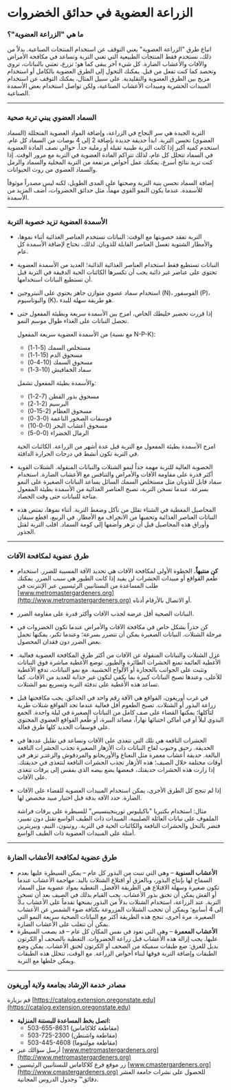 # الزراعة العضوية في حدائق الخضروات

### ما هي "الزراعة العضوية"؟

اتباع طرق "الزراعة العضوية" يعني التوقف عن استخدام المنتجات الصناعية. بدلاً من ذلك، نستخدم فقط المنتجات الطبيعية التي تغني التربة وتساعد في مكافحة الأمراض والآفات والأعشاب الضارة. كل شيء آخر يبقى كما هو؛ تزرع، تعتني بالنباتات، تروي وتحصد كما كنت تفعل من قبل. يمكنك التحول إلى الطرق العضوية بالكامل أو استخدام مزيج بين الطرق العضوية والتقليدية. على سبيل المثال، يمكنك التوقف عن استخدام المبيدات الحشرية ومبيدات الأعشاب الصناعية، ولكن تواصل استخدام بعض الأسمدة الصناعية.

---

### السماد العضوي يبني تربة صحية

التربة الجيدة هي سر النجاح في الزراعة، وإضافة المواد العضوية المتحللة (السماد العضوي) تحسن التربة. ابدأ حديقة جديدة بإضافة 2 إلى 4 بوصات من السماد كل عام. استخدم كمية أكبر إذا كانت التربة طينية ثقيلة أو رملية جداً. حوالي نصف المادة العضوية في السماد تتحلل كل عام، لذلك تتراكم المادة العضوية في التربة مع مرور الوقت. إذا كنت تريد نتائج أسرع، يمكنك عمل أحواض مرتفعة من التربة المحلية والسماد والرمل والسماد العضوي من روث الحيوانات.

إضافة السماد تحسن بنية التربة وصحتها على المدى الطويل، لكنه ليس مصدراً موثوقاً للأسمدة. عندما يكون النمو القوي مهماً، مثل حدائق الخضروات، أضف المزيد من الأسمدة.

---

### الأسمدة العضوية تزيد خصوبة التربة

- التربة تفقد خصوبتها مع الوقت: النباتات تستخدم العناصر الغذائية أثناء نموها، والأمطار الشتوية تغسل العناصر القابلة للذوبان. لذلك، نحتاج لإضافة الأسمدة كل عام.
- النباتات تستطيع فقط استخدام العناصر الغذائية الذائبة؛ العديد من الأسمدة العضوية تحتوي على عناصر غير ذائبة يجب أن تكسرها الكائنات الحية الدقيقة في التربة قبل أن تستطيع النباتات استخدامها.
- استخدام سماد عضوي متوازن جاهز يحتوي على النيتروجين (N)، الفوسفور (P)، والبوتاسيوم (K)، هو طريقة سهلة للبدء.
- إذا قررت تحضير خليطك الخاص، امزج بين الأسمدة سريعة وبطيئة المفعول حتى تحصل النباتات على الغذاء طوال موسم النمو.

  من الأسمدة العضوية سريعة المفعول (مع نسبة N-P-K):
  - مستخلص السمك (5-1-1)
  - مسحوق الدم (15-1-1)
  - مسحوق السمك (10-4-0)
  - سماد الخفافيش (10-3-1)

  والأسمدة بطيئة المفعول تشمل:
  - مسحوق بذور القطن (7-2-1)
  - البرسيم (2-1-2)
  - مسحوق العظام (2-15-0)
  - فوسفات الصخور الناعمة (0-3-0)
  - مسحوق أعشاب البحر (0-0-10)
  - الرمال الخضراء (0-0-5)

  امزج الأسمدة بطيئة المفعول مع التربة قبل عدة أشهر من الزراعة. الكائنات الحية في التربة تكون أنشط في درجات الحرارة الدافئة.

- الخصوبة العالية للتربة مهمة جداً لنمو الشتلات والنباتات المنقولة. الشتلات القوية أكثر قدرة على مقاومة الآفات والأمراض والتنافس مع الأعشاب الضارة. استخدام سماد قابل للذوبان مثل مستخلص السمك السائل يساعد النباتات الصغيرة على النمو بسرعة. عندما تسخن التربة، تصبح العناصر الغذائية من الأسمدة بطيئة المفعول متاحة للنباتات حتى وقت الحصاد.
- المحاصيل المغطية في الشتاء تقلل من تآكل وضغط التربة. أثناء نموها، تمتص هذه النباتات العناصر الغذائية وتحميها من الانجراف مع الأمطار. في الربيع، اقطع سيقان وأوراق هذه المحاصيل قبل أن تزهر وأضفها إلى كومة السماد. اقلب التربة لقتل الجذور.

---

### طرق عضوية لمكافحة الآفات

- **كن منتبهاً.** الخطوة الأولى لمكافحة الآفات هي تحديد الآفة المسببة للضرر. استخدام طُعم القواقع أو مبيدات الحشرات لن يفيد إذا كانت الطيور هي سبب الضرر. يمكنك طلب المساعدة من البستانيين الرئيسيين عبر الإنترنت في [www.metromastergardeners.org](http://www.metromastergardeners.org) أو الاتصال بالأرقام أدناه.
- النباتات الصحية أقل عرضة لجذب الآفات وأكثر قدرة على مقاومة الضرر.
- كن حذراً بشكل خاص في مكافحة الآفات والأمراض عندما تكون الخضروات في مرحلة الشتلات. النباتات الصغيرة يمكن أن تتضرر بسرعة؛ وعندما تكبر، يمكنها تحمل بعض الضرر دون فقدان المحصول.
- عزل الشتلات والنباتات المنقولة عن الآفات من أكثر طرق المكافحة العضوية فعالية. الأغطية العائمة تمنع الحشرات الطائرة والطيور. توضع الأغطية مباشرة فوق النباتات وتثبت على الجوانب بالحجارة أو الألواح الخشبية. مع نمو النباتات، تدفع الأغطية للأعلى، وعندها تصبح النباتات كبيرة بما يكفي لتكون غير جذابة للعديد من الآفات. كما تساعد هذه الأغطية على تدفئة التربة وتسريع نمو الشتلات.
- في غرب أوريغون، القواقع هي الآفة رقم واحد في الحدائق. يجب مكافحتها قبل زراعة البذور أو الشتلات. تصبح الطعوم أقل فعالية عندما تجد القواقع شتلات طرية لتأكلها؛ يمكنها القضاء على صف كامل من النباتات الصغيرة في ليلة واحدة. الجمع اليدوي ليلاً أو في أماكن اختبائها نهاراً، مصائد البيرة، أو طُعم القواقع العضوي المحتوي على فوسفات الحديد كلها طرق فعالة.
- الحشرات النافعة هي تلك التي تتغذى على الآفات وتساعد في تقليل عددها في الحديقة. رحيق وحبوب لقاح النباتات ذات الأزهار الصغيرة تجذب الحشرات النافعة البالغة. حديقة أعشاب معمرة مثل النعناع والأوريجانو والمردقوش والزعتـر تزهر في أوقات مختلفة خلال الصيف؛ هذه الأزهار تجذب الحشرات النافعة لتتغذى في حديقتك. إذا زارت هذه الحشرات حديقتك، فبعضها يضع بيضه الذي يفقس إلى يرقات تتغذى على الآفات.
- إذا لم تنجح كل الطرق الأخرى، يمكن استخدام المبيدات العضوية للقضاء على الآفات الضارة. حدد الآفة بدقة قبل اختيار مبيد مخصص لها.

  مثال: استخدام بكتيريا "باكيليوس ثورينجينسيس" للسيطرة على يرقات فراشة الملفوف على نباتات العائلة الصليبية. المبيدات ذات الطيف الواسع تقتل دون تمييز، فتضر بالنحل والحشرات النافعة والكائنات الحية في التربة. روتينون، النيم، وبيريثرين أمثلة على المبيدات العضوية ذات الطيف الواسع.

---

### طرق عضوية لمكافحة الأعشاب الضارة

- **الأعشاب السنوية** – وهي التي تنبت من البذور كل عام – يمكن السيطرة عليها بعدم السماح لها بإنتاج البذور، وبالعزق أو اقتلاع الشتلات باليد. مهاجمة الأعشاب عندما تكون صغيرة وسهلة الاقتلاع هي الطريقة الأفضل. التغطية بمواد عضوية مثل السماد أو القش يمكن أن تخنق بذور الأعشاب. يجب القيام بذلك في الصيف بعد أن تسخن التربة. عند الزراعة، استخدام الشتلات بدلاً من البذور يمنحها تقدماً على الأعشاب بـ3 إلى 4 أسابيع؛ ويمكن أن تحجب الشتلات المزروعة بكثافة ضوء الشمس عن الأعشاب الصغيرة. مرة أخرى، تنجح هذه الطريقة أكثر مع النباتات الصحية سريعة النمو التي يمكن أن تتغلب على الأعشاب الضارة.
- **الأعشاب المعمرة** – وهي التي تعود في نفس المكان كل عام – قد يصعب السيطرة عليها. يجب إزالة هذه الأعشاب قبل زراعة الخضروات. التغطية بالصحف أو الكرتون بديل للعزق: ضع طبقات سميكة من الصحف أو الكرتون لخنق الأعشاب. يمكن وضع الطبقات وإضافة التربة فوقها لبناء أحواض الزراعة. مع الوقت، تتحلل هذه الطبقات ويمكن خلطها مع التربة.

---

### مصادر خدمة الإرشاد بجامعة ولاية أوريغون

قم بزيارة [https://catalog.extension.oregonstate.edu](https://catalog.extension.oregonstate.edu)


- **اتصل بخط المساعدة للبستنة المنزلية:**
  - 503-655-8631 (مقاطعة كلاكاماس)
  - 503-725-2300 (مقاطعة واشنطن)
  - 503-445-4608 (مقاطعة مولتنوما)
- أرسل سؤالك عبر [www.metromastergardeners.org](http://www.metromastergardeners.org)
- زر موقع فرع كلاكاماس للبستانيين الرئيسيين [www.cmastergardeners.org](http://www.cmastergardeners.org) للحصول على نشرات جامعة العشر دقائق™ وجدول الدروس المجانية.
